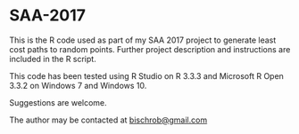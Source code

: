 # SAA-2017
This is the R code used as part of my SAA 2017 project to generate least cost paths to random points. Further project description and instructions are included in the R script. 

This code has been tested using R Studio on  R 3.3.3 and Microsoft R Open 3.3.2 on Windows 7 and Windows 10.

Suggestions are welcome.

The author may be contacted at bischrob@gmail.com

